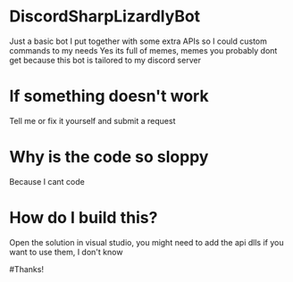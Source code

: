 # DiscordSharpLizardlyBot
Just a basic bot I put together with some extra APIs so I could custom commands to my needs 
Yes its full of memes, memes you probably dont get because this bot is tailored to my discord server

# If something doesn't work
Tell me or fix it yourself and submit a request

# Why is the code so sloppy
Because I cant code

# How do I build this? 
Open the solution in visual studio, you might need to add the api dlls if you want to use them, I don't know

#Thanks!
